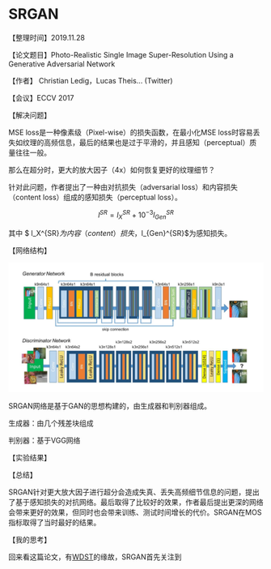 # SRGAN

【整理时间】2019.11.28

【论文题目】Photo-Realistic Single Image Super-Resolution Using a Generative Adversarial Network

【作者】 Christian Ledig，Lucas Theis...    (Twitter)

【会议】ECCV 2017

【解决问题】

MSE loss是一种像素级（Pixel-wise）的损失函数，在最小化MSE loss时容易丢失如纹理的高频信息，最后的结果也是过于平滑的，并且感知（perceptual）质量往往一般。

那么在超分时，更大的放大因子（4x）如何恢复更好的纹理细节？

针对此问题，作者提出了一种由对抗损失（adversarial loss）和内容损失（content loss）组成的感知损失（perceptual loss）。

$$ l^{SR} = l_X^{SR} + 10^{-3}l_{Gen}^{SR} $$

其中 $ l_X^{SR}$为内容（content）损失，$l_{Gen}^{SR}$为感知损失。

【网络结构】

![network](pic/SRGAN/network.JPG)

SRGAN网络是基于GAN的思想构建的，由生成器和判别器组成。

生成器：由几个残差块组成

判别器：基于VGG网络

【实验结果】



【总结】

SRGAN针对更大放大因子进行超分会造成失真、丢失高频细节信息的问题，提出了基于感知损失的对抗网络。最后取得了比较好的效果，作者最后提出更深的网络会带来更好的效果，但同时也会带来训练、测试时间增长的代价。SRGAN在MOS指标取得了当时最好的结果。

【我的思考】

回来看这篇论文，有[WDST](WDST.md)的缘故，SRGAN首先关注到



